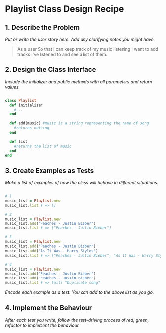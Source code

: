 # Playlist Class Design Recipe

## 1. Describe the Problem

_Put or write the user story here. Add any clarifying notes you might have._

> As a user
> So that I can keep track of my music listening
> I want to add tracks I've listened to and see a list of them.

## 2. Design the Class Interface

_Include the initializer and public methods with all parameters and return values._

```ruby

class Playlist 
  def initializer
    #...
  end 
  
  def add(music) #music is a string representing the name of song
    #returns nothing 
  end

  def list
    #returns the list of music 
  end
end
```

## 3. Create Examples as Tests

_Make a list of examples of how the class will behave in different situations._

```ruby

# 1
music_list = Playlist.new
music_list.list # => []

# 2
music_list = Playlist.new
music_list.add("Peaches - Justin Bieber")
music_list.list # => ["Peaches - Justin Bieber"]

# 3
music_list = Playlist.new
music_list.add("Peaches - Justin Bieber")
music_list.add("As It Was - Harry Styles")
music_list.list # => ["Peaches - Justin Bieber", "As It Was - Harry Styles"]

# 4
music_list = Playlist.new
music_list.add("Peaches - Justin Bieber")
music_list.add("Peaches - Justin Bieber")
music_list.list # => fails "Duplicate song"

```

_Encode each example as a test. You can add to the above list as you go._

## 4. Implement the Behaviour

_After each test you write, follow the test-driving process of red, green, refactor to implement the behaviour._
